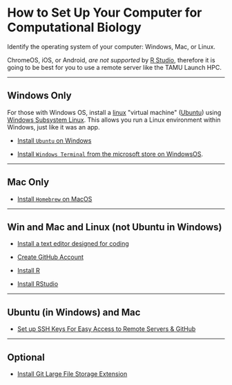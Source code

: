# How to Set Up Your Computer for Computational Biology

Identify the operating system of your computer: Windows, Mac, or Linux.  

ChromeOS, iOS, or Android, *are _not_ supported* by [R Studio](https://en.wikipedia.org/wiki/RStudio), therefore it is going to be best for you to use a remote server like the TAMU Launch HPC. 

---

## Windows Only

For those with Windows OS, install a [linux](https://en.wikipedia.org/wiki/Linux) "virtual machine" ([Ubuntu](https://ubuntu.com/desktop/wsl)) using [Windows Subsystem Linux](https://en.wikipedia.org/wiki/Windows_Subsystem_for_Linux).  This allows you run a Linux environment within Windows, just like it was an app.

* [Install `Ubuntu` on Windows](install_wsl_ubuntu.md)

* [Install `Windows Terminal` from the microsoft store on WindowsOS](https://learn.microsoft.com/en-us/windows/terminal/install).

---

## Mac Only

* [Install `Homebrew` on MacOS](https://brew.sh/)

---

## Win and Mac and Linux (not Ubuntu in Windows)

* [Install a text editor designed for coding](install_text_editor.md) 

* [Create GitHub Account](howto_github_acct.md)

* [Install R](install_r.md)

* [Install RStudio](install_rstudio.md)

---

## Ubuntu (in Windows) and Mac

* [Set up SSH Keys For Easy Access to Remote Servers & GitHub](howto_sshkeys.md)


---

## Optional

* [Install Git Large File Storage Extension](install_git_lfs.md)

